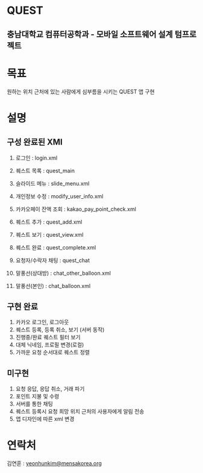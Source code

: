 QUEST
==========================================================
충남대학교 컴퓨터공학과 - 모바일 소프트웨어 설계 텀프로젝트
----------------------------------------------------------
# 목표
원하는 위치 근처에 있는 사람에게 심부름을 시키는 QUEST 앱 구현

# 설명

## 구성 완료된 XMI
1. 로그인 : login.xml
2. 퀘스트 목록 : quest_main
3. 슬라이드 메뉴 : slide_menu.xml
4. 개인정보 수정 : modify_user_info.xml
5. 카카오페이 잔액 조회 : kakao_pay_point_check.xml

6. 퀘스트 추가 : quest_add.xml
7. 퀘스트 보기 : quest_view.xml
8. 퀘스트 완료 : quest_complete.xml

9. 요청자/수락자 채팅 : quest_chat
10. 말풍선(상대방) : chat_other_balloon.xml
11. 말풍선(본인) : chat_balloon.xml

## 구현 완료
1. 카카오 로그인, 로그아웃
2. 퀘스트 등록, 등록 취소, 보기 (서버 동작)
3. 진행중/완료 퀘스트 필터 보기
4. 대체 닉네임, 프로필 변경(로컬)
5. 가까운 요청 순서대로 퀘스트 정렬

## 미구현
1. 요청 응답, 응답 취소, 거래 파기
2. 포인트 지불 및 수령
3. 서버를 통한 채팅
4. 퀘스트 등록시 요청 희망 위치 근처의 사용자에게 알림 전송
5. 앱 디자인에 따른 xml 변경


# 연락처
김연훈 : yeonhunkim@mensakorea.org

